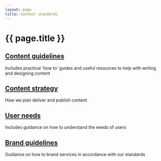 ```yaml
---
layout: page
title: Content standards
---
```


# {{ page.title }}

<div class="previews">
  <div class="preview">
    <h2 class="sub-section-heading"><a href="/essex-county-council-digital-manual/Content-standards/Content-guidelines">Content guidelines</a></h2>
    <p>Includes practical 'how to' guides and useful resources to help with writing and designing content</p>
  </div>
  <div class="preview">
    <h2 class="sub-section-heading"><a href="/essex-county-council-digital-manual/Content-standards/Content-strategy">Content strategy</a></h2>
    <p>How we plan deliver and publish content</p>
  </div>
  <div class="preview">
    <h2 class="sub-section-heading"><a href="/essex-county-council-digital-manual/Service-Transformation-team/User-need">User needs</a></h2>
    <p>Includes guidance on how to understand the needs of users</p>
  </div>
  <div class="preview">
    <h2 class="sub-section-heading"><a href="/essex-county-council-digital-manual/Content-standards/Brand-guidelines">Brand guidelines</a></h2>
    <p>Guidance on how to brand services in accordance with our standards</p>
  </div>
</div>